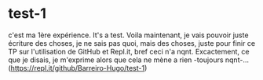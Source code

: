 # test-1
c'est ma 1ère expérience.
It's a test.
Voila maintenant, je vais pouvoir juste écriture des choses, je ne sais pas quoi, mais des choses, juste pour finir ce TP sur l'utilisation de GitHub et Repl.it, bref ceci n'a nqnt.
Excactement, ce que je disais, je m'exprime alors que cela ne mène a rien -toujours nqnt-...
(https://repl.it/github/Barreiro-Hugo/test-1)
